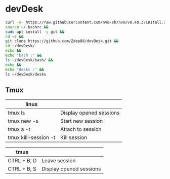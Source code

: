 # devDesk

```sh
curl -o- https://raw.githubusercontent.com/nvm-sh/nvm/v0.40.3/install.sh | bash &&
source ~/.bashrc &&
sudo apt install -y git &&
cd ~/ &&
git clone https://github.com/Zdep88/devDesk.git &&
cd ~/devDesk/
echo &&
echo "bash :" &&
ls ~/devDesk/bash/ &&
echo &&
echo "desks :" &&
ls ~/devDesk/desks
```

## Tmux

|linux||
|-|-|
| tmux ls  | Display opened sessions |
| tmux new -s <Name> | Start new session |
| tmux a -t <Name> | Attach to session |
| tmux kill-session -t <Name> | Kill session |

|tmux||
|-------------|-------------|
| CTRL + B, D | Leave session |
| CTRL + B, S | Display opened sessions |
